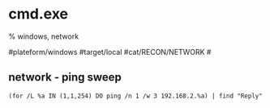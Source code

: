 # cmd.exe
% windows, network

#plateform/windows #target/local #cat/RECON/NETWORK #

##  network - ping sweep
```
(for /L %a IN (1,1,254) DO ping /n 1 /w 3 192.168.2.%a) | find "Reply"
```

